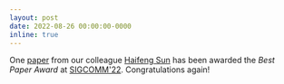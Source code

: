 ```yaml
---
layout: post
date: 2022-08-26 00:00:00-0000
inline: true
---
```

One [paper](https://doi.org/10.1145/3544216.3544244) from our colleague [Haifeng Sun](https://scholar.google.com/citations?user=dwhbTsEAAAAJ) has been awarded the *Best Paper Award* at [SIGCOMM'22](https://conferences.sigcomm.org/sigcomm/2022/). Congratulations again!
